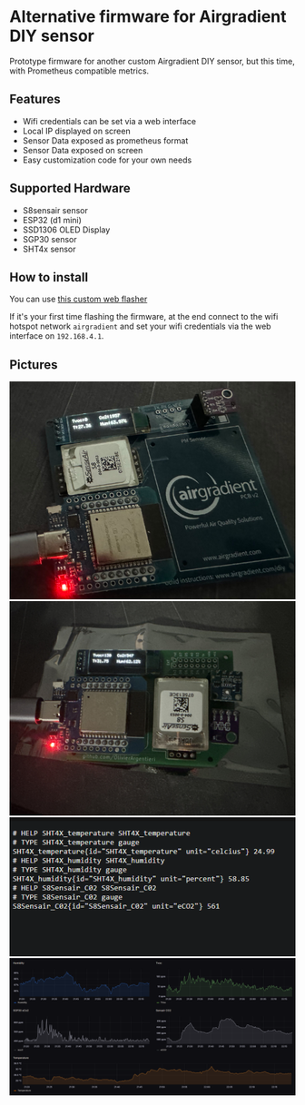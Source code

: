 # Alternative firmware for Airgradient DIY sensor

Prototype firmware for another custom Airgradient DIY sensor, but this time, with Prometheus compatible metrics.

## Features

- Wifi credentials can be set via a web interface
- Local IP displayed on screen
- Sensor Data exposed as prometheus format
- Sensor Data exposed on screen
- Easy customization code for your own needs

## Supported Hardware

- S8sensair sensor
- ESP32 (d1 mini)
- SSD1306 OLED Display
- SGP30 sensor
- SHT4x sensor

## How to install

You can use [this custom web flasher](https://olivierargentieri.github.io/OpenAGFlasher/)

If it's your first time flashing the firmware, at the end connect to the wifi hotspot network `airgradient` and set your wifi credentials via the web interface on `192.168.4.1`.

## Pictures

![Official Airgradient PCB](./img/AGPCB.png)
![Custom PCB](./img/AGPCB.jpg)
![Prometheus Data](./img/metrics.png)
![grafana](./img/grafana.png)
